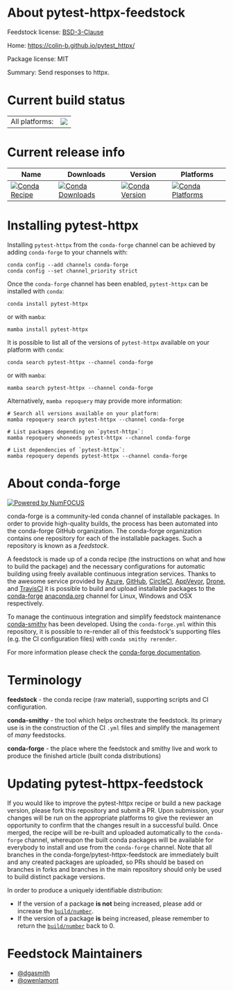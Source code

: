 About pytest-httpx-feedstock
============================

Feedstock license: [BSD-3-Clause](https://github.com/conda-forge/pytest-httpx-feedstock/blob/main/LICENSE.txt)

Home: https://colin-b.github.io/pytest_httpx/

Package license: MIT

Summary: Send responses to httpx.

Current build status
====================


<table><tr><td>All platforms:</td>
    <td>
      <a href="https://dev.azure.com/conda-forge/feedstock-builds/_build/latest?definitionId=13373&branchName=main">
        <img src="https://dev.azure.com/conda-forge/feedstock-builds/_apis/build/status/pytest-httpx-feedstock?branchName=main">
      </a>
    </td>
  </tr>
</table>

Current release info
====================

| Name | Downloads | Version | Platforms |
| --- | --- | --- | --- |
| [![Conda Recipe](https://img.shields.io/badge/recipe-pytest--httpx-green.svg)](https://anaconda.org/conda-forge/pytest-httpx) | [![Conda Downloads](https://img.shields.io/conda/dn/conda-forge/pytest-httpx.svg)](https://anaconda.org/conda-forge/pytest-httpx) | [![Conda Version](https://img.shields.io/conda/vn/conda-forge/pytest-httpx.svg)](https://anaconda.org/conda-forge/pytest-httpx) | [![Conda Platforms](https://img.shields.io/conda/pn/conda-forge/pytest-httpx.svg)](https://anaconda.org/conda-forge/pytest-httpx) |

Installing pytest-httpx
=======================

Installing `pytest-httpx` from the `conda-forge` channel can be achieved by adding `conda-forge` to your channels with:

```
conda config --add channels conda-forge
conda config --set channel_priority strict
```

Once the `conda-forge` channel has been enabled, `pytest-httpx` can be installed with `conda`:

```
conda install pytest-httpx
```

or with `mamba`:

```
mamba install pytest-httpx
```

It is possible to list all of the versions of `pytest-httpx` available on your platform with `conda`:

```
conda search pytest-httpx --channel conda-forge
```

or with `mamba`:

```
mamba search pytest-httpx --channel conda-forge
```

Alternatively, `mamba repoquery` may provide more information:

```
# Search all versions available on your platform:
mamba repoquery search pytest-httpx --channel conda-forge

# List packages depending on `pytest-httpx`:
mamba repoquery whoneeds pytest-httpx --channel conda-forge

# List dependencies of `pytest-httpx`:
mamba repoquery depends pytest-httpx --channel conda-forge
```


About conda-forge
=================

[![Powered by
NumFOCUS](https://img.shields.io/badge/powered%20by-NumFOCUS-orange.svg?style=flat&colorA=E1523D&colorB=007D8A)](https://numfocus.org)

conda-forge is a community-led conda channel of installable packages.
In order to provide high-quality builds, the process has been automated into the
conda-forge GitHub organization. The conda-forge organization contains one repository
for each of the installable packages. Such a repository is known as a *feedstock*.

A feedstock is made up of a conda recipe (the instructions on what and how to build
the package) and the necessary configurations for automatic building using freely
available continuous integration services. Thanks to the awesome service provided by
[Azure](https://azure.microsoft.com/en-us/services/devops/), [GitHub](https://github.com/),
[CircleCI](https://circleci.com/), [AppVeyor](https://www.appveyor.com/),
[Drone](https://cloud.drone.io/welcome), and [TravisCI](https://travis-ci.com/)
it is possible to build and upload installable packages to the
[conda-forge](https://anaconda.org/conda-forge) [anaconda.org](https://anaconda.org/)
channel for Linux, Windows and OSX respectively.

To manage the continuous integration and simplify feedstock maintenance
[conda-smithy](https://github.com/conda-forge/conda-smithy) has been developed.
Using the ``conda-forge.yml`` within this repository, it is possible to re-render all of
this feedstock's supporting files (e.g. the CI configuration files) with ``conda smithy rerender``.

For more information please check the [conda-forge documentation](https://conda-forge.org/docs/).

Terminology
===========

**feedstock** - the conda recipe (raw material), supporting scripts and CI configuration.

**conda-smithy** - the tool which helps orchestrate the feedstock.
                   Its primary use is in the construction of the CI ``.yml`` files
                   and simplify the management of *many* feedstocks.

**conda-forge** - the place where the feedstock and smithy live and work to
                  produce the finished article (built conda distributions)


Updating pytest-httpx-feedstock
===============================

If you would like to improve the pytest-httpx recipe or build a new
package version, please fork this repository and submit a PR. Upon submission,
your changes will be run on the appropriate platforms to give the reviewer an
opportunity to confirm that the changes result in a successful build. Once
merged, the recipe will be re-built and uploaded automatically to the
`conda-forge` channel, whereupon the built conda packages will be available for
everybody to install and use from the `conda-forge` channel.
Note that all branches in the conda-forge/pytest-httpx-feedstock are
immediately built and any created packages are uploaded, so PRs should be based
on branches in forks and branches in the main repository should only be used to
build distinct package versions.

In order to produce a uniquely identifiable distribution:
 * If the version of a package **is not** being increased, please add or increase
   the [``build/number``](https://docs.conda.io/projects/conda-build/en/latest/resources/define-metadata.html#build-number-and-string).
 * If the version of a package **is** being increased, please remember to return
   the [``build/number``](https://docs.conda.io/projects/conda-build/en/latest/resources/define-metadata.html#build-number-and-string)
   back to 0.

Feedstock Maintainers
=====================

* [@dgasmith](https://github.com/dgasmith/)
* [@owenlamont](https://github.com/owenlamont/)

